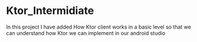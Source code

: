 # Ktor_Intermidiate



In this project I have added How Ktor client works in a basic level
so that we can understand how Ktor we can implement in our android studio


